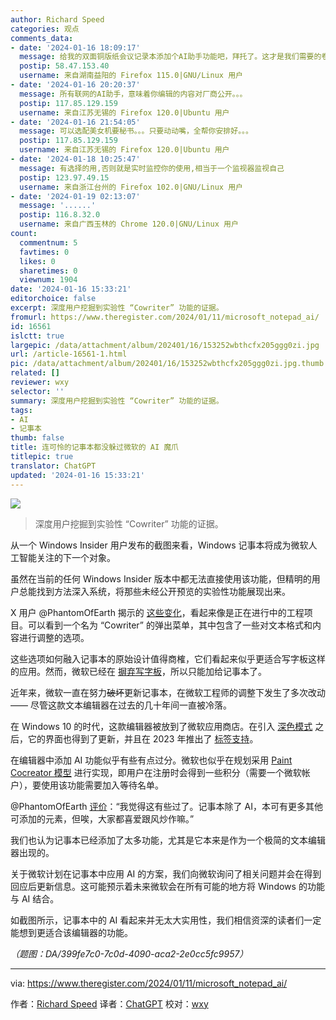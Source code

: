 ```yaml
---
author: Richard Speed
categories: 观点
comments_data:
- date: '2024-01-16 18:09:17'
  message: 给我的双面铜版纸会议记录本添加个AI助手功能吧，拜托了。这才是我们需要的卷。
  postip: 58.47.153.40
  username: 来自湖南益阳的 Firefox 115.0|GNU/Linux 用户
- date: '2024-01-16 20:20:37'
  message: 所有联网的AI助手，意味着你编辑的内容对厂商公开。。。
  postip: 117.85.129.159
  username: 来自江苏无锡的 Firefox 120.0|Ubuntu 用户
- date: '2024-01-16 21:54:05'
  message: 可以选配美女机要秘书。。。只要动动嘴，全帮你安排好。。。
  postip: 117.85.129.159
  username: 来自江苏无锡的 Firefox 120.0|Ubuntu 用户
- date: '2024-01-18 10:25:47'
  message: 有选择的用,否则就是实时监控你的使用,相当于一个监视器监视自己
  postip: 123.97.49.15
  username: 来自浙江台州的 Firefox 102.0|GNU/Linux 用户
- date: '2024-01-19 02:13:07'
  message: '......'
  postip: 116.8.32.0
  username: 来自广西玉林的 Chrome 120.0|GNU/Linux 用户
count:
  commentnum: 5
  favtimes: 0
  likes: 0
  sharetimes: 0
  viewnum: 1904
date: '2024-01-16 15:33:21'
editorchoice: false
excerpt: 深度用户挖掘到实验性 “Cowriter” 功能的证据。
fromurl: https://www.theregister.com/2024/01/11/microsoft_notepad_ai/
id: 16561
islctt: true
largepic: /data/attachment/album/202401/16/153252wbthcfx205ggg0zi.jpg
url: /article-16561-1.html
pic: /data/attachment/album/202401/16/153252wbthcfx205ggg0zi.jpg.thumb.jpg
related: []
reviewer: wxy
selector: ''
summary: 深度用户挖掘到实验性 “Cowriter” 功能的证据。
tags:
- AI
- 记事本
thumb: false
title: 连可怜的记事本都没躲过微软的 AI 魔爪
titlepic: true
translator: ChatGPT
updated: '2024-01-16 15:33:21'
---
```


![](/data/attachment/album/202401/16/153252wbthcfx205ggg0zi.jpg)



> 
> 深度用户挖掘到实验性 “Cowriter” 功能的证据。
> 
> 
> 


从一个 Windows Insider 用户发布的截图来看，Windows 记事本将成为微软人工智能关注的下一个对象。


虽然在当前的任何 Windows Insider 版本中都无法直接使用该功能，但精明的用户总能找到方法深入系统，将那些未经公开预览的实验性功能展现出来。


X 用户 @PhantomOfEarth 揭示的 [这些变化](https://twitter.com/PhantomOfEarth/status/1744821347480412388)，看起来像是正在进行中的工程项目。可以看到一个名为 “Cowriter” 的弹出菜单，其中包含了一些对文本格式和内容进行调整的选项。


这些选项如何融入记事本的原始设计值得商榷，它们看起来似乎更适合写字板这样的应用。然而，微软已经在 [摒弃写字板](https://www.theregister.com/2024/01/05/wordpad_off_windows_11/)，所以只能加给记事本了。


近年来，微软一直在努力~~破坏~~更新记事本，在微软工程师的调整下发生了多次改动 —— 尽管这款文本编辑器在过去的几十年间一直被冷落。


在 Windows 10 的时代，这款编辑器被放到了微软应用商店。在引入 [深色模式](https://www.theregister.com/2021/12/08/notepad_windows_11_update/) 之后，它的界面也得到了更新，并且在 2023 年推出了 [标签支持](https://www.theregister.com/2023/01/23/microsoft_developer_windows_build/)。


在编辑器中添加 AI 功能似乎有些有点过分。微软也似乎在规划采用 [Paint Cocreator 模型](https://support.microsoft.com/en-us/windows/use-paint-cocreator-to-generate-ai-art-107a2b3a-62ea-41f5-a638-7bc6e6ea718f) 进行实现，即用户在注册时会得到一些积分（需要一个微软帐户），要使用该功能需要加入等待名单。


@PhantomOfEarth [评价](https://twitter.com/PhantomOfEarth/status/1744984715814121477)：“我觉得这有些过了。记事本除了 AI，本可有更多其他可添加的元素，但唉，大家都喜爱跟风炒作嘛。”


我们也认为记事本已经添加了太多功能，尤其是它本来是作为一个极简的文本编辑器出现的。


关于微软计划在记事本中应用 AI 的方案，我们向微软询问了相关问题并会在得到回应后更新信息。这可能预示着未来微软会在所有可能的地方将 Windows 的功能与 AI 结合。


如截图所示，记事本中的 AI 看起来并无太大实用性，我们相信资深的读者们一定能想到更适合该编辑器的功能。


*（题图：DA/399fe7c0-7c0d-4090-aca2-2e0cc5fc9957）*




---


via: <https://www.theregister.com/2024/01/11/microsoft_notepad_ai/>


作者：[Richard Speed](https://www.theregister.com/Author/Richard-Speed) 译者：[ChatGPT](https://linux.cn/lctt/ChatGPT) 校对：[wxy](https://github.com/wxy)